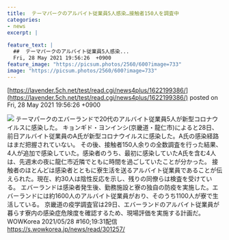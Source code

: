 ```yaml
---
title:  テーマパークのアルバイト従業員5人感染…接触者150人を調査中   
categories:
- news
excerpt: |
  
feature_text: |
  ##  テーマパークのアルバイト従業員5人感染...
  Fri, 28 May 2021 19:56:26  +0900
feature_image: "https://picsum.photos/2560/600?image=733"
image: "https://picsum.photos/2560/600?image=733"
---
```


[https://lavender.5ch.net/test/read.cgi/news4plus/1622199386/](https://lavender.5ch.net/test/read.cgi/news4plus/1622199386/)
posted on Fri, 28 May 2021 19:56:26  +0900

<!--more-->

![](https://i.imgur.com/9izBQBR.jpg) テーマパークのエバーランドで20代のアルバイト従業員5人が新型コロナウイルスに感染した。 キョンギド・ヨンインシ(京畿道・龍仁市)によると28日、前日アルバイト従業員のA氏が新型コロナウイルスに感染した。A氏の感染経路はまだ把握されていない。 その後、接触者150人余りの全数調査を行った結果、4人が追加で感染していた。感染者のうち、最初に感染していたA氏を含む4人は、先週末の夜に龍仁市近隣でともに時間を過ごしていたことが分かった。 接触者のほとんどは感染者とともに寮生活を送るアルバイト従業員であることが伝えられた。現在、約30人は陰性反応を示し、残りの同僚らは検査を受けている。 エバーランドは感染者発生後、勤務施設と寮の独自の防疫を実施した。エバーランドには約1600人のアルバイト従業員がおり、そのうち1100人が寮で生活している。 京畿道の疫学調査官は29日、エバーランドのアルバイト従業員が暮らす寮内の感染症危険度を確認するため、現場評価を実施する計画だ。 WOWKorea 2021/05/28 #160;19:31配信 https://s.wowkorea.jp/news/read/301257/
